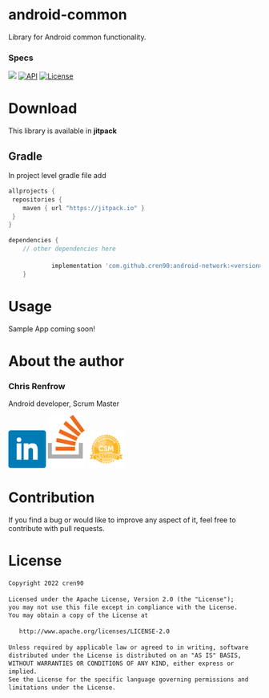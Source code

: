 # android-common

Library for Android common functionality.

### Specs

[![](https://jitpack.io/v/cren90/android-network.svg)](https://jitpack.io/#cren90/android-core-libs/0.1.1) [![API](https://img.shields.io/badge/API-16%2B-orange.svg?style=flat)](https://android-arsenal.com/api?level=23) [![License](https://img.shields.io/badge/License-Apache%202.0-blue.svg)](https://opensource.org/licenses/Apache-2.0)

# Download

This library is available in **jitpack**

## Gradle

In project level gradle file add

```gradle
allprojects {
 repositories {
    maven { url "https://jitpack.io" }
 }
}
```

```gradle
dependencies {
    // other dependencies here
    
	        implementation 'com.github.cren90:android-network:<version>'
	}
```

# Usage

Sample App coming soon!

# About the author

### Chris Renfrow

Android developer, Scrum Master

<a href='https://www.linkedin.com/in/crenfrow90?trk=profile-badge'><img src="https://github.com/cren90/icons/blob/master/linkedin.png" width="75" alt="Profile for Chris Renfrow on LinkedIn"></a> <a href="https://stackexchange.com/users/1000035"><img src="https://github.com/cren90/icons/blob/master/stackoverflow.png" width="75" alt="profile for cren90 on Stack Exchange, a network of free, community-driven Q&amp;A sites"></a> <a href="https://www.scrumalliance.org/community/profile/crenfrow2"><img src="https://github.com/cren90/icons/blob/master/seal-csm.png" width="75" alt="Profile for Chris Renfrow on Scrum Alliance Community."></a>

# Contribution

If you find a bug or would like to improve any aspect of it, feel free to contribute with pull
requests.

# License

```
Copyright 2022 cren90

Licensed under the Apache License, Version 2.0 (the "License");
you may not use this file except in compliance with the License.
You may obtain a copy of the License at

   http://www.apache.org/licenses/LICENSE-2.0

Unless required by applicable law or agreed to in writing, software
distributed under the License is distributed on an "AS IS" BASIS,
WITHOUT WARRANTIES OR CONDITIONS OF ANY KIND, either express or implied.
See the License for the specific language governing permissions and
limitations under the License.
```

<script type="text/javascript" src="https://platform.linkedin.com/badges/js/profile.js" async defer></script>
